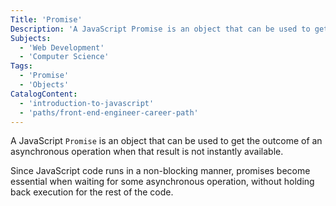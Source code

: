 ```yaml
---
Title: 'Promise'
Description: 'A JavaScript Promise is an object that can be used to get the outcome of an asynchronous operation when that result is not instantly available. Since JavaScript code runs in a non-blocking manner, promises become essential when we have to wait for some asynchronous operation without holding back the execution of the rest of the code.'
Subjects:
  - 'Web Development'
  - 'Computer Science'
Tags:
  - 'Promise'
  - 'Objects'
CatalogContent:
  - 'introduction-to-javascript'
  - 'paths/front-end-engineer-career-path'
---
```


A JavaScript `Promise` is an object that can be used to get the outcome of an asynchronous operation when that result is not instantly available.

Since JavaScript code runs in a non-blocking manner, promises become essential when waiting for some asynchronous operation, without holding back execution for the rest of the code.
